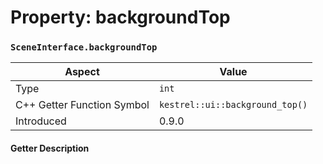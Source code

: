 
# Property: backgroundTop
### `SceneInterface.backgroundTop`

| Aspect | Value |
| --- | --- |
| Type | `int` |
| C++ Getter Function Symbol | `kestrel::ui::background_top()` |
| Introduced | 0.9.0 |

#### Getter Description

